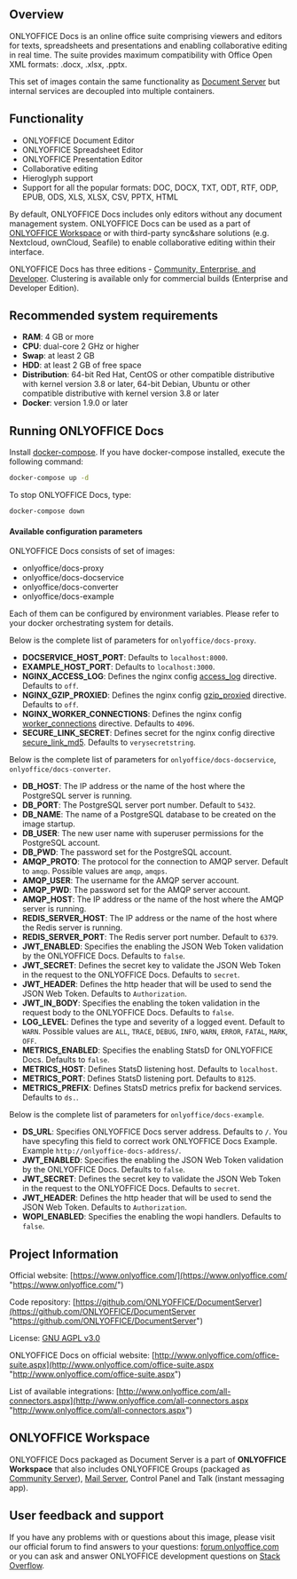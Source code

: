 ## Overview

ONLYOFFICE Docs is an online office suite comprising viewers and editors for texts, spreadsheets and presentations and enabling collaborative editing in real time. The suite provides maximum compatibility with Office Open XML formats: .docx, .xlsx, .pptx. 

This set of images contain the same functionality as [Document Server](https://github.com/ONLYOFFICE/DocumentServer) but internal services are decoupled into multiple containers.

## Functionality

* ONLYOFFICE Document Editor
* ONLYOFFICE Spreadsheet Editor
* ONLYOFFICE Presentation Editor
* Collaborative editing
* Hieroglyph support
* Support for all the popular formats: DOC, DOCX, TXT, ODT, RTF, ODP, EPUB, ODS, XLS, XLSX, CSV, PPTX, HTML

By default, ONLYOFFICE Docs includes only editors without any document management system. ONLYOFFICE Docs can be used as a part of [ONLYOFFICE Workspace](#onlyoffice-workspace) or with third-party sync&share solutions (e.g. Nextcloud, ownCloud, Seafile) to enable collaborative editing within their interface. 

ONLYOFFICE Docs has three editions - [Community, Enterprise, and Developer](https://github.com/ONLYOFFICE/DocumentServer#onlyoffice-document-server-editions). Clustering is available only for commercial builds (Enterprise and Developer Edition).

## Recommended system requirements

* **RAM**: 4 GB or more
* **CPU**: dual-core 2 GHz or higher
* **Swap**: at least 2 GB
* **HDD**: at least 2 GB of free space
* **Distribution**: 64-bit Red Hat, CentOS or other compatible distributive with kernel version 3.8 or later, 64-bit Debian, Ubuntu or other compatible distributive with kernel version 3.8 or later
* **Docker**: version 1.9.0 or later

## Running ONLYOFFICE Docs


Install [docker-compose](https://docs.docker.com/compose/install "docker-compose"). If you have docker-compose installed, execute the following command:

```bash
docker-compose up -d
```

To stop ONLYOFFICE Docs, type:

```bash
docker-compose down
```

#### Available сonfiguration parameters

ONLYOFFICE Docs consists of set of images:

- onlyoffice/docs-proxy
- onlyoffice/docs-docservice
- onlyoffice/docs-converter
- onlyoffice/docs-example

Each of them can be configured by environment variables. Please refer to your docker orchestrating system for details.

Below is the complete list of parameters for `onlyoffice/docs-proxy`.
- **DOCSERVICE_HOST_PORT**: Defaults to `localhost:8000`.
- **EXAMPLE_HOST_PORT**: Defaults to `localhost:3000`.
- **NGINX_ACCESS_LOG**: Defines the nginx config [access_log](https://nginx.org/ru/docs/http/ngx_http_log_module.html#access_log) directive. Defaults to `off`.
- **NGINX_GZIP_PROXIED**: Defines the nginx config [gzip_proxied](https://nginx.org/ru/docs/http/ngx_http_gzip_module.html#gzip_proxied) directive. Defaults to `off`.
- **NGINX_WORKER_CONNECTIONS**: Defines the nginx config [worker_connections](https://nginx.org/en/docs/ngx_core_module.html#worker_connections) directive. Defaults to `4096`.
- **SECURE_LINK_SECRET**: Defines secret for the nginx config directive [secure_link_md5](http://nginx.org/ru/docs/http/ngx_http_secure_link_module.html#secure_link_md5). Defaults to `verysecretstring`.

Below is the complete list of parameters for `onlyoffice/docs-docservice`, `onlyoffice/docs-converter`.
- **DB_HOST**: The IP address or the name of the host where the PostgreSQL server is running.
- **DB_PORT**: The PostgreSQL server port number. Default to `5432`.
- **DB_NAME**: The name of a PostgreSQL database to be created on the image startup.
- **DB_USER**: The new user name with superuser permissions for the PostgreSQL account.
- **DB_PWD**: The password set for the PostgreSQL account.
- **AMQP_PROTO**: The protocol for the connection to AMQP server. Default to `amqp`. Possible values are `amqp`, `amqps`.
- **AMQP_USER**: The username for the AMQP server account.
- **AMQP_PWD**: The password set for the AMQP server account.
- **AMQP_HOST**: The IP address or the name of the host where the AMQP server is running.
- **REDIS_SERVER_HOST**: The IP address or the name of the host where the Redis server is running.
- **REDIS_SERVER_PORT**:  The Redis server port number. Default to `6379`.
- **JWT_ENABLED**: Specifies the enabling the JSON Web Token validation by the ONLYOFFICE Docs. Defaults to `false`.
- **JWT_SECRET**: Defines the secret key to validate the JSON Web Token in the request to the ONLYOFFICE Docs. Defaults to `secret`.
- **JWT_HEADER**: Defines the http header that will be used to send the JSON Web Token. Defaults to `Authorization`.
- **JWT_IN_BODY**: Specifies the enabling the token validation in the request body to the ONLYOFFICE Docs. Defaults to `false`.
- **LOG_LEVEL**: Defines the type and severity of a logged event. Default to `WARN`. Possible values are `ALL`, `TRACE`, `DEBUG`, `INFO`, `WARN`, `ERROR`, `FATAL`, `MARK`, `OFF`.
- **METRICS_ENABLED**: Specifies the enabling StatsD for ONLYOFFICE Docs. Defaults to `false`.
- **METRICS_HOST**: Defines StatsD listening host. Defaults to `localhost`.
- **METRICS_PORT**: Defines StatsD listening port. Defaults to `8125`.
- **METRICS_PREFIX**: Defines StatsD metrics prefix for backend services. Defaults to `ds.`.

Below is the complete list of parameters for `onlyoffice/docs-example`.
- **DS_URL**: Specifies ONLYOFFICE Docs server address. Defaults to `/`. You have specyfing this field to correct work ONLYOFFICE Docs Example. Example `http://onlyoffice-docs-address/`.
- **JWT_ENABLED**: Specifies the enabling the JSON Web Token validation by the ONLYOFFICE Docs. Defaults to `false`.
- **JWT_SECRET**: Defines the secret key to validate the JSON Web Token in the request to the ONLYOFFICE Docs. Defaults to `secret`.
- **JWT_HEADER**: Defines the http header that will be used to send the JSON Web Token. Defaults to `Authorization`.
- **WOPI_ENABLED**: Specifies the enabling the wopi handlers. Defaults to `false`.

## Project Information

Official website: [https://www.onlyoffice.com/](https://www.onlyoffice.com/ "https://www.onlyoffice.com/")

Code repository: [https://github.com/ONLYOFFICE/DocumentServer](https://github.com/ONLYOFFICE/DocumentServer "https://github.com/ONLYOFFICE/DocumentServer")

License: [GNU AGPL v3.0](https://help.onlyoffice.com/products/files/doceditor.aspx?fileid=4358397&doc=K0ZUdlVuQzQ0RFhhMzhZRVN4ZFIvaHlhUjN2eS9XMXpKR1M5WEppUk1Gcz0_IjQzNTgzOTci0 "GNU AGPL v3.0")

ONLYOFFICE Docs on official website: [http://www.onlyoffice.com/office-suite.aspx](http://www.onlyoffice.com/office-suite.aspx "http://www.onlyoffice.com/office-suite.aspx")

List of available integrations: [http://www.onlyoffice.com/all-connectors.aspx](http://www.onlyoffice.com/all-connectors.aspx "http://www.onlyoffice.com/all-connectors.aspx")

## ONLYOFFICE Workspace

ONLYOFFICE Docs packaged as Document Server is a part of **ONLYOFFICE Workspace** that also includes ONLYOFFICE Groups (packaged as [Community Server](https://github.com/ONLYOFFICE/CommunityServer "Community Server")), [Mail Server](https://github.com/ONLYOFFICE/Docker-MailServer "Mail Server"), Control Panel and Talk (instant messaging app). 

## User feedback and support

If you have any problems with or questions about this image, please visit our official forum to find answers to your questions: [forum.onlyoffice.com][1] or you can ask and answer ONLYOFFICE development questions on [Stack Overflow][2].

  [1]: https://forum.onlyoffice.com
  [2]: http://stackoverflow.com/questions/tagged/onlyoffice

